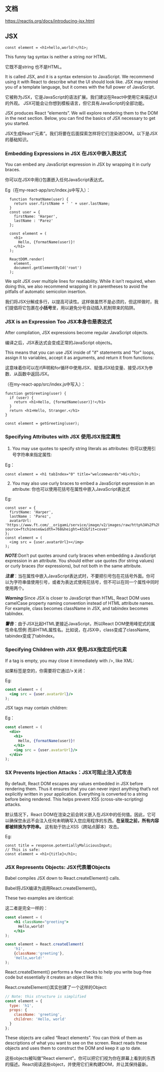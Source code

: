 ## 文档
<https://reactjs.org/docs/introducing-jsx.html>

## JSX
```
const element = <h1>hello,world!</h1>;
```
This funny tag syntax is neither a string nor HTML.

它既不是string 也不是HTML。

It is called JSX, and it is a syntax extension to JavaScript. We recommend using it with React to describe what the UI should look like. JSX may remind you of a template language, but it comes with the full power of JavaScript.

它被称为JSX，它是JavaScript的语法扩展。我们建议在React中使用它来描述UI的外观。 JSX可能会让你想到模板语言，但它具有JavaScript的全部功能。

JSX produces React “elements”. We will explore rendering them to the DOM in the next section. Below, you can find the basics of JSX necessary to get you started.

JSX生成React“元素”。我们将要在后面探索怎样将它们渲染进DOM。以下是JSX的基础知识。

### Embedding Expressions in JSX 在JSX中嵌入表达式

You can embed any JavaScript expression in JSX by wrapping it in curly braces.

你可以在JSX中用{}包裹嵌入任何JavaScript表达式。

Eg（在my-react-app/src/index.js中写入）：

```
  function formatName(user) {
    return user.firstName + ' ' + user.lastName;
  }
  const user = {
    firstName: 'Harper',
    lastName : 'Parez'
  };

  const element = (
    <h1>
      Hello, {formatName(user)}!
    </h1>
  );

  ReactDOM.render(
    element,
    document.getElementById('root')
  );
```
We split JSX over multiple lines for readability. While it isn’t required, when doing this, we also recommend wrapping it in parentheses to avoid the pitfalls of automatic semicolon insertion.

我们将JSX分解成多行，以提高可读性。这样做虽然不是必须的，但这样做时，我们提倡将它包裹在**小括号**里，用以避免分号自动插入机制带来的陷阱。

### JSX is an Expression Too JSX本身也是表达式
After compilation, JSX expressions become regular JavaScript objects.

编译之后，JSX表达式会变成正常的JavaScript objects。

This means that you can use JSX inside of "if" statements and "for" loops, assign it to variables, accept it as arguments, and return it from functions:

这意味着你可以在if声明和for循环中使用JSX、赋值JSX给变量、接受JSX为参数、从函数中返回JSX。

（在my-react-app/src/index.js中写入）：

```
function getGreeting(user) {
  if (user) {
    return <h1>Hello, {formatName(user)}!</h1>
  }
  return <h1>Hello, Stranger.</h1>
}

const element = getGreeting(user);
```

### Specifying Attributes with JSX 使用JSX指定属性
1. You may use quotes to specify string literals as attributes:
 你可以使用引号字符串来指定属性:

Eg：

```
const element = <h1 tabIndex="0" title="welcomewords">Hi</h1>;

```

2. You may also use curly braces to embed a JavaScript expression in an attribute: 你也可以使用花括号在属性中嵌入JavaScript表达式

Eg:

```
const user = {
  firstName: 'Harper',
  lastName : 'Parez',
  avatarUrl: 'https://www.ft.com/__origami/service/image/v2/images/raw/http%3A%2F%2Fi.ftimg.net%2Fpicture%2F3%2F000064763_piclink.jpg?source=ftchinese&width=768&height=432&fit=cover'
};
const element = (
  <img src = {user.avatarUrl}></img>
);
```

***NOTE***:Don’t put quotes around curly braces when embedding a JavaScript expression in an attribute. You should either use quotes (for string values) or curly braces (for expressions), but not both in the same attribute.

***注意***：当在属性中嵌入JavaScript表达式时，不要把引号包在花括号外面。你可以为字符串值使用引号，或者为表达式使用花括号，但不可以在同一个属性中同时使用两个。

***Warning***:Since JSX is closer to JavaScript than HTML, React DOM uses camelCase property naming convention instead of HTML attribute names.
For example, class becomes className in JSX, and tabindex becomes tabIndex.

***警告***：由于JSX比起HTML更接近JavaScript，所以React DOM使用峰驼式的属性命名惯例 而非HTML属性名。比如说，在JSX中，class变成了className, tabindex变成了tabIndex。


### Specifying Children with JSX 使用JSX指定后代元素
If a tag is empty, you may close it immediately with />, like XML:

如果标签是空的，你需要将它通过/>关闭：

Eg:

```jsx
const element = (
  <img src = {user.avatarUrl}/>
);
```

JSX tags may contain children:

Eg：

```jsx
const element = (
  <div>
    <h1>
      Hello, {formatName(user)}!
    </h1>
    <img src = {user.avatarUrl}/>
  </div>
);
```

### SX Prevents Injection Attacks：JSX可阻止注入式攻击

By default, React DOM escapes any values embedded in JSX before rendering them. Thus it ensures that you can never inject anything that’s not explicitly written in your application. Everything is converted to a string before being rendered. This helps prevent XSS (cross-site-scripting) attacks.

默认情况下，React DOM在渲染之前会转义嵌入在JSX中的任何值。因此，它可以确保您永远不会注入任何未明确写入您应用程序的东西。**在呈现之前，所有内容都被转换为字符串。** 这有助于防止XSS（跨站点脚本）攻击。

Eg:

```
const title = response.potentiallyMaliciousInput;
// This is safe:
const element = <h1>{title}</h1>;
```

### JSX Represents Objects:  JSX代表着Objects
Babel compiles JSX down to React.createElement() calls.

Babel将JSX编译为调用React.createElement()。

These two examples are identical:

这二者是完全一样的：

```jsx
const element = (
    <h1 className="greeting">
      Hello,world!
    </h1>
);

const element = React.createElement(
    'h1',
    {className:'greeting'},
    'Hello,world!'
);
```

React.createElement() performs a few checks to help you write bug-free code but essentially it creates an object like this:

React.createElement()其实创建了一个这样的Object:

```jsx
// Note: this structure is simplified
const element = {
  type: 'h1',
  props: {
    className: 'greeting',
    children: 'Hello, world'
  }
};
```

These objects are called “React elements”. You can think of them as descriptions of what you want to see on the screen. React reads these objects and uses them to construct the DOM and keep it up to date.

这些objects被叫做"React element"。你可以把它们视为你在屏幕上看到的东西的描述。React阅读这些object，并使用它们来构建DOM，并让其保持最新。